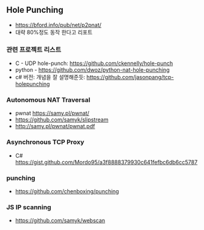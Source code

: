 ## Hole Punching
* https://bford.info/pub/net/p2pnat/
* 대략 80%정도 동작 한다고 리포트 

### 관련 프로젝트 리스트 
* C - UDP hole-punch: https://github.com/ckennelly/hole-punch
* python - https://github.com/dwoz/python-nat-hole-punching
* c# 버전: 개념을 잘 설명해준듯: https://github.com/jasonpang/tcp-holepunching

### Autonomous NAT Traversal
* pwnat https://samy.pl/pwnat/
* https://github.com/samyk/slipstream
* http://samy.pl/pwnat/pwnat.pdf

### Asynchronous TCP Proxy 
* C# https://gist.github.com/Mordo95/a3f8888379930c641fefbc6db6cc5787

### punching
* https://github.com/chenboxing/punching 



### JS IP scanning
* https://github.com/samyk/webscan
